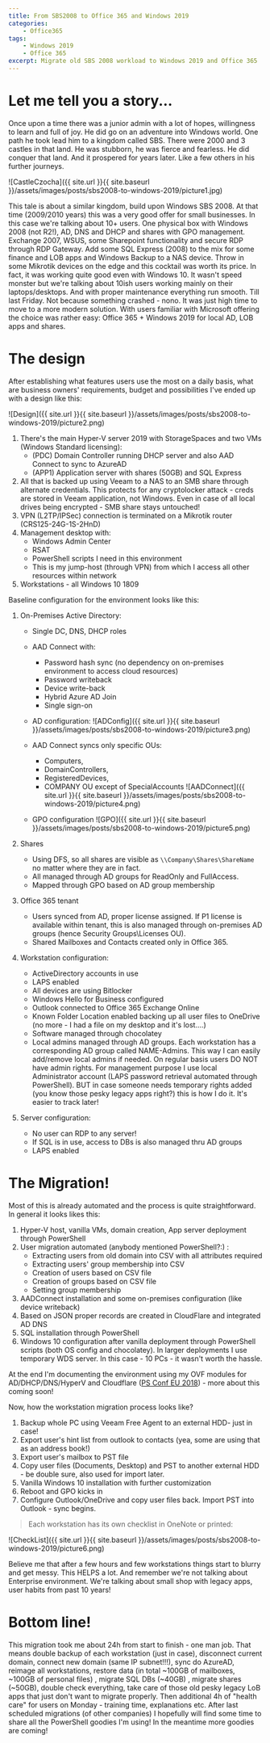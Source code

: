 ```yaml
---
title: From SBS2008 to Office 365 and Windows 2019
categories:
    - Office365
tags:
    - Windows 2019
    - Office 365
excerpt: Migrate old SBS 2008 workload to Windows 2019 and Office 365
---
```


# Let me tell you a story...

Once upon a time there was a junior admin with a lot of hopes, willingness to learn and full of joy. He did go on an adventure into Windows world. One path he took lead him to a kingdom called SBS. There were 2000 and 3 castles in that land. He was stubborn, he was fierce and fearless. He did conquer that land. And it prospered for years later. Like a few others in his further journeys. 

![CastleCzocha]({{ site.url }}{{ site.baseurl }}/assets/images/posts/sbs2008-to-windows-2019/picture1.jpg)

This tale is about a similar kingdom, build upon Windows SBS 2008. At that time (2009/2010 years) this was a very good offer for small businesses. In this case we're talking about 10+ users. One physical box with Windows 2008 (not R2!), AD, DNS and DHCP and shares with GPO management. Exchange 2007, WSUS, some Sharepoint functionality and secure RDP through RDP Gateway. Add some SQL Express (2008) to the mix for some finance and LOB apps and Windows Backup to a NAS device. Throw in some Mikrotik devices on the edge and this cocktail was worth its price. In fact, it was working quite good even with Windows 10. It wasn't speed monster but we're talking about 10ish users working mainly on their laptops/desktops. And with proper maintenance everything run smooth. Till last Friday. Not because something crashed - nono. It was just high time to move to a more modern solution. With users familiar with Microsoft offering the choice was rather easy: Office 365 + Windows 2019 for local AD, LOB apps and shares.

# The design

After establishing what features users use the most on a daily basis, what are business owners' requirements, budget and possibilities I've ended up with a design like this:

![Design]({{ site.url }}{{ site.baseurl }}/assets/images/posts/sbs2008-to-windows-2019/picture2.png) 

1. There's the main Hyper-V server 2019 with StorageSpaces and two VMs (Windows Standard licensing):
	- (PDC) Domain Controller running DHCP server and also AAD Connect to sync to AzureAD
	- (APP1) Application server with shares (50GB) and SQL Express 
2. All that is backed up using Veeam to a NAS to an SMB share through alternate credentials. This protects for any cryptolocker attack - creds are stored in Veeam application, not Windows. Even in case of all local drives being encrypted - SMB share stays untouched!
3. VPN (L2TP/IPSec) connection is terminated on a Mikrotik router (CRS125-24G-1S-2HnD)
4. Management desktop with:
	- Windows Admin Center
	- RSAT
	- PowerShell scripts I need in this environment
	- This is my jump-host (through VPN) from which I access all other resources within network
5. Workstations - all Windows 10 1809

Baseline configuration for the environment looks like this:
1. On-Premises Active Directory:
	- Single DC, DNS, DHCP roles
	- AAD Connect with:
		- Password hash sync (no dependency on on-premises environment to access cloud resources)
		- Password writeback
		- Device write-back
		- Hybrid Azure AD Join
		- Single sign-on
	- AD configuration: ![ADConfig]({{ site.url }}{{ site.baseurl }}/assets/images/posts/sbs2008-to-windows-2019/picture3.png) 

    - AAD Connect syncs only specific OUs:
		- Computers, 
		- DomainControllers,
		- RegisteredDevices,
		- COMPANY OU except of SpecialAccounts ![AADConnect]({{ site.url }}{{ site.baseurl }}/assets/images/posts/sbs2008-to-windows-2019/picture4.png) 
        
    - GPO configuration ![GPO]({{ site.url }}{{ site.baseurl }}/assets/images/posts/sbs2008-to-windows-2019/picture5.png) 

2. Shares
	- Using DFS, so all shares are visible as `\\Company\Shares\ShareName` no matter where they are in fact.
	- All managed through AD groups for ReadOnly and FullAccess.
	- Mapped through GPO based on AD group membership
3. Office 365 tenant
	- Users synced from AD, proper license assigned. If P1 license is available within tenant, this is also managed through on-premises AD groups (hence Security Groups\Licenses OU).
	- Shared Mailboxes and Contacts created only in Office 365.
4. Workstation configuration:
	- ActiveDirectory accounts in use
	- LAPS enabled
	- All devices are using Bitlocker
	- Windows Hello for Business configured
	- Outlook connected to Office 365 Exchange Online
	- Known Folder Location enabled backing up all user files to OneDrive (no more - I had a file on my desktop and it's lost....)
	- Software managed through chocolatey
	- Local admins managed through AD groups. Each workstation has a corresponding AD group called NAME-Admins. This way I can easily add/remove local admins if needed. On regular basis users DO NOT have admin rights. For management purpose I use local Administrator account (LAPS password retrieval automated through PowerShell). BUT in case someone needs temporary rights added (you know those pesky legacy apps right?) this is how I do it. It's easier to track later!
5. Server configuration:
	- No user can RDP to any server!
	- If SQL is in use, access to DBs is also managed thru AD groups
	- LAPS enabled

# The Migration!

Most of this is already automated and the process is quite straightforward. In general it looks likes this:

1. Hyper-V host, vanilla VMs, domain creation, App server deployment through PowerShell
2. User migration automated (anybody mentioned PowerShell?:) : 
	- Extracting users from old domain into CSV with all attributes required 
	- Extracting users' group membership into CSV
	- Creation of users  based on CSV file
	- Creation of groups based on CSV file
	- Setting group membership
3. AADConnect installation and some on-premises configuration (like device writeback)
4. Based on JSON proper records are created in CloudFlare and integrated AD DNS
5. SQL installation through PowerShell
6. Windows 10 configuration after vanilla deployment through PowerShell scripts (both OS config and chocolatey). In larger deployments I use temporary WDS server. In this case - 10 PCs - it wasn't worth the hassle.

At the end I'm documenting the environment using my OVF modules for AD/DHCP/DNS/HyperV and Cloudflare ([PS Conf EU 2018](https://www.youtube.com/watch?v=SoBFCEiIps8)) - more about this coming soon!

Now, how the workstation migration process looks like?
1. Backup whole PC using Veeam Free Agent to an external HDD- just in case!
2. Export user's hint list from outlook to contacts (yea, some are using that as an address book!)
3. Export user's mailbox to PST file
4. Copy user files (Documents, Desktop) and PST to another external HDD - be double sure, also used for import later.
5. Vanilla Windows 10 installation with further customization
6. Reboot and GPO kicks in
7. Configure Outlook/OneDrive and copy user files back. Import PST into Outlook - sync begins.

> Each workstation has its own checklist in OneNote or printed:

![CheckList]({{ site.url }}{{ site.baseurl }}/assets/images/posts/sbs2008-to-windows-2019/picture6.png) 

Believe me that after a few hours and few workstations things start to blurry and get messy. This HELPS a lot. And remember we're not talking about Enterprise environment. We're talking about small shop with legacy apps, user habits from past 10 years! 

# Bottom line!

This migration took me about 24h from start to finish - one man job. That means double backup of each workstation (just in case), disconnect current domain, connect new domain (same IP subnet!!!), sync do AzureAD, reimage all workstations, restore data (in total ~100GB of mailboxes, ~100GB of personal files) , migrate SQL DBs (~40GB) , migrate shares (~50GB), double check everything, take care of those old pesky legacy LoB apps that just don't want to migrate properly. Then additional 4h of "health care" for users on Monday - training time, explanations etc.
After last scheduled migrations (of other companies) I hopefully will find some time to share all the PowerShell goodies I'm using! In the meantime more goodies are coming!